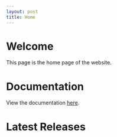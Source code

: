 ```yaml
---
layout: post
title: Home
---
```


# Welcome

This page is the home page of the website.

# Documentation

View the documentation [here](docs/).

# Latest Releases
